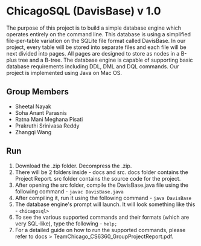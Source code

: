 # ChicagoSQL (DavisBase) v 1.0

The purpose of this project is to build a simple database engine which operates entirely on the command line. This database is using a simplified file-per-table variation on the SQLite file format called DavisBase.
In our project, every table will be stored into separate files and each file will be next divided into pages. All pages are designed to store as nodes in a B-plus tree and a B-tree. The database engine is capable of supporting basic database requirements including DDL, DML and DQL commands. Our project is implemented using Java on Mac OS.

## Group Members
- Sheetal Nayak
- Soha Anant Parasnis
- Ratna Mani Meghana Pisati
- Prakruthi Srinivasa Reddy
- Zhangqi Wang

## Run
1. Download the .zip folder. Decompress the .zip. 
2. There will be 2 folders inside - docs and src. docs folder contains the Project Report. src folder contains the source code for the project. 
3. After opening the src folder, compile the DavisBase.java file using the following command - 
        ```javac DavisBase.java```
4. After compiling it, run it using the following command - 
        ```java DavisBase```
5. The database engine's prompt will launch. It will look something like this - 
        ```chicagosql>```
6. To see the various supported commands and their formats (which are very SQL-like), type the following - 
        ```help;```
7. For a detailed guide on how to run the supported commands, please refer to docs > TeamChicago_CS6360_GroupProjectReport.pdf.  
